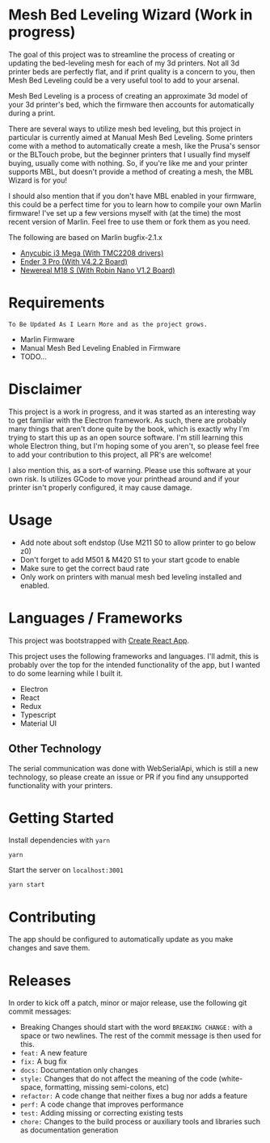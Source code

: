 # Mesh Bed Leveling Wizard (Work in progress)

The goal of this project was to streamline the process of creating or updating the bed-leveling mesh for each of my 3d
printers. Not all 3d printer beds are perfectly flat, and if print quality is a concern to you, then Mesh Bed Leveling
could be a very useful tool to add to your arsenal.

Mesh Bed Leveling is a process of creating an approximate 3d model of your 3d printer's bed, which the firmware then
accounts for automatically during a print.

There are several ways to utilize mesh bed leveling, but this project in particular is currently aimed at Manual Mesh
Bed Leveling. Some printers come with a method to automatically create a mesh, like the Prusa's sensor or the BLTouch
probe, but the beginner printers that I usually find myself buying, usually come with nothing. So, if you're like me and
your printer supports MBL, but doesn't provide a method of creating a mesh, the MBL Wizard is for you!

I should also mention that if you don't have MBL enabled in your firmware, this could be a perfect time for you to learn
how to compile your own Marlin firmware! I've set up a few versions myself with (at the time) the most recent version of
Marlin. Feel free to use them or fork them as you need.

The following are based on Marlin bugfix-2.1.x

* [Anycubic i3 Mega (With TMC2208 drivers)](https://github.com/modern-hobbyist/Marlin-2.1.x-Anycubic-i3-Mega)
* [Ender 3 Pro (With V4.2.2 Board)](https://github.com/modern-hobbyist/Marlin-2.1.x-Ender-3-Pro)
* [Newereal M18 S (With Robin Nano V1.2 Board)](https://github.com/modern-hobbyist/Marlin-2.1.x-Newereal-M18-S)

# Requirements

`To Be Updated As I Learn More and as the project grows.`

* Marlin Firmware
* Manual Mesh Bed Leveling Enabled in Firmware
* TODO...

# Disclaimer

This project is a work in progress, and it was started as an interesting way to get familiar with the Electron
framework.
As such, there are probably many things that aren't done quite by the book, which is exactly why I'm trying to start
this up as an open source software. I'm still learning this whole Electron thing, but I'm hoping some of you aren't, so
please feel free to add your contribution to this project, all PR's are welcome!

I also mention this, as a sort-of warning. Please use this software at your own risk. Is utilizes GCode to move your
printhead around and if your printer isn't properly configured, it may cause damage.

# Usage

* Add note about soft endstop (Use M211 S0 to allow printer to go below z0)
* Don't forget to add M501 & M420 S1 to your start gcode to enable
* Make sure to get the correct baud rate
* Only work on printers with manual mesh bed leveling installed and enabled.

# Languages / Frameworks

This project was bootstrapped with [Create React App](https://github.com/facebook/create-react-app).

This project uses the following frameworks and languages. I'll admit, this is probably over the top for the intended
functionality of the app, but I wanted to do some learning while I built it.

* Electron
* React
* Redux
* Typescript
* Material UI

## Other Technology

The serial communication was done with WebSerialApi, which is still a new technology, so please create an issue or PR if
you find any unsupported functionality with your printers.

# Getting Started

Install dependencies with `yarn`

```
yarn
```

Start the server on `localhost:3001`

```
yarn start
```

# Contributing

The app should be configured to automatically update as you make changes and save them.

# Releases

In order to kick off a patch, minor or major release, use the following git commit messages:

* Breaking Changes should start with the word `BREAKING CHANGE:` with a space or two newlines. The rest of the commit
  message is then used for this.
* `feat:` A new feature
* `fix:` A bug fix
* `docs:` Documentation only changes
* `style:` Changes that do not affect the meaning of the code (white-space, formatting, missing semi-colons, etc)
* `refactor:` A code change that neither fixes a bug nor adds a feature
* `perf:` A code change that improves performance
* `test:` Adding missing or correcting existing tests
* `chore:` Changes to the build process or auxiliary tools and libraries such as documentation generation